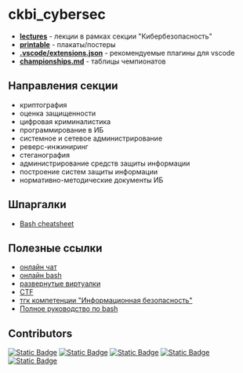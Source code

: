 # ckbi_cybersec

- **[lectures](/lectures)** - лекции в рамках секции "Кибербезопасность"
- **[printable](/printable)** - плакаты/постеры
- **[.vscode/extensions.json](/.vscode/extensions.json)** - рекомендуемые плагины для vscode
- **[championships.md](./championships.md)** - таблицы чемпионатов

## Направления секции

- криптография
- оценка защищенности
- цифровая криминалистика
- программирование в ИБ
- системное и сетевое администрирование
- реверс-инжиниринг
- стеганография
- администрирование средств защиты информации
- построение систем защиты информации
- нормативно-методические документы ИБ

## Шпаргалки

- [Bash cheatsheet](https://devhints.io/bash)

## Полезные ссылки

- [онлайн чат](https://tlk.io/ckbi)
- [онлайн bash](https://copy.sh/v86/?profile=linux26)
- [развернутые виртуалки](https://www.osboxes.org/virtualbox-images)
- [CTF](https://overthewire.org/wargames/)
- [тгк компетенции "Информационная безопасность"](https://t.me/cybersec_atom)
- [Полное руководство по bash](https://tldp.org/LDP/abs/html/)

## Contributors

[![Static Badge](https://img.shields.io/badge/kadoxti-black?style=for-the-badge&logo=github&labelColor=blue)](https://github.com/kadoxti)
[![Static Badge](https://img.shields.io/badge/Prymak-black?style=for-the-badge&logo=github&labelColor=violet)](https://github.com/Prymak-D-A)
[![Static Badge](https://img.shields.io/badge/PocketFreddie-black?style=for-the-badge&logo=bruno&logoColor=black&labelColor=yellow)](https://github.com/PocketFreddie)
[![Static Badge](https://img.shields.io/badge/byakishman-black?style=for-the-badge&logo=bruno&logoColor=black&labelColor=indigo)](https://github.com/byakishman)
[![Static Badge](https://img.shields.io/badge/valueromel-black?style=for-the-badge&logo=ko-fi&logoColor=black&labelColor=173B45)](https://github.com/valueromel)
